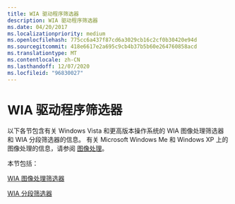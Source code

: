 ```yaml
---
title: WIA 驱动程序筛选器
description: WIA 驱动程序筛选器
ms.date: 04/20/2017
ms.localizationpriority: medium
ms.openlocfilehash: 775cc6a437f87cd6a3029cb16c2cf0b30420e94d
ms.sourcegitcommit: 418e6617e2a695c9cb4b37b5b60e264760858acd
ms.translationtype: MT
ms.contentlocale: zh-CN
ms.lasthandoff: 12/07/2020
ms.locfileid: "96830027"
---
```

# <a name="wia-driver-filters"></a>WIA 驱动程序筛选器


以下各节包含有关 Windows Vista 和更高版本操作系统的 WIA 图像处理筛选器和 WIA 分段筛选器的信息。 有关 Microsoft Windows Me 和 Windows XP 上的图像处理的信息，请参阅 [图像处理](image-processing.md)。

本节包括：

[WIA 图像处理筛选器](wia-image-processing-filter.md)

[WIA 分段筛选器](wia-segmentation-filter.md)

 

 




